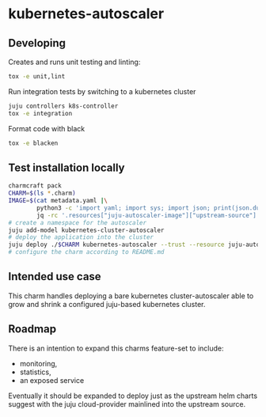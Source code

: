 # kubernetes-autoscaler

## Developing
Creates and runs unit testing and linting:

```bash
tox -e unit,lint
```

Run integration tests by switching to a kubernetes cluster

```bash
juju controllers k8s-controller
tox -e integration
```

Format code with black

```bash
tox -e blacken
```

## Test installation locally
```bash
charmcraft pack
CHARM=$(ls *.charm)
IMAGE=$(cat metadata.yaml |\
        python3 -c 'import yaml; import sys; import json; print(json.dumps(yaml.safe_load(sys.stdin)))' |\
        jq -rc '.resources["juju-autoscaler-image"]["upstream-source"]')
# create a namespace for the autoscaler
juju add-model kubernetes-cluster-autoscaler
# deploy the application into the cluster
juju deploy ./$CHARM kubernetes-autoscaler --trust --resource juju-autoscaler-image=$IMAGE
# configure the charm according to README.md
```

## Intended use case

This charm handles deploying a bare kubernetes cluster-autoscaler able to grow
and shrink a configured juju-based kubernetes cluster.

## Roadmap
There is an intention to expand this charms feature-set to include:
* monitoring, 
* statistics, 
* an exposed service

Eventually it should be expanded to deploy just as the upstream helm charts suggest
with the juju cloud-provider mainlined into the upstream source.
